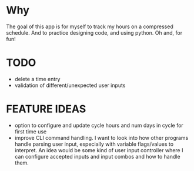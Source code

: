 # Why
The goal of this app is for myself to track my hours on a compressed schedule. And to practice designing code, and using python. Oh and, for fun!

# TODO
* delete a time entry
* validation of different/unexpected user inputs

# FEATURE IDEAS
* option to configure and update cycle hours and num days in cycle for first time use
* improve CLI command handling. I want to look into how other programs handle parsing user input, especially with variable flags/values to interpret. An idea would be some kind of user input controller where I can configure accepted inputs and input combos and how to handle them.
